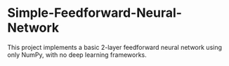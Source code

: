 # Simple-Feedforward-Neural-Network
This project implements a basic 2-layer feedforward neural network using only NumPy, with no deep learning frameworks.
